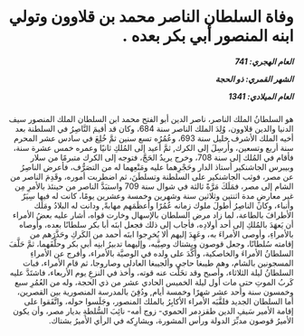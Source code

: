 <h1 dir="rtl">وفاة السلطان الناصر محمد بن قلاوون وتولي ابنه المنصور أبي بكر بعده .</h1>

<h5 dir="rtl">العام الهجري:  741

الشهر القمري: ذو الحجة

العام الميلادي: 1341</h5>

<p dir="rtl">هو السلطانُ الملك الناصر، ناصر الدين أبو الفتح محمد ابن السلطان الملك المنصور سيف الدنيا والدين قلاوون، وُلِدَ الملك الناصر سنة 684، وكان قد أقيمَ النَّاصِرُ في السلطنة بعد أخيه الملك الأشرف خليل سنة 693، وعُمُرُه تسع سنين ثمَّ خُلِعَ في سادس عشر المحرم سنة أربع وتسعين، وأُرسِلَ إلى الكرك, ثمَّ أعيد إلى المُلكِ ثانيًا وعمره خمس عشرة سنة، فأقام في المُلك إلى سنة 708، وخرج يريدُ الحَجَّ، فتوجه إلى الكرك متبرمًا من سلار وبيبرس الجاشنكير أستاذ الدار وحَجْرِهما عليه ومَنْعِهما له من التصَرُّف، فأعرض الناصِرُ عن مصر، فوثب الجاشنكير على السلطنة وتسلطَنَ، ثم اضطربت أموره، وقَدِمَ الناصر من الشام إلى مصر، فمَلَكَ مَرَّةً ثالثة في شوال سنة 709 واستبَدَّ الناصر من حينئذ بالأمرِ مِن غير معارضٍ مدة اثنتين وثلاثين سنة وشهرين وخمسة وعشرين يومًا، كانت له فيها سِيَرٌ وأنباء، وكان الناصِرُ أطولَ ملوك زمانه عُمُرًا وأعظَمَهم مهابةً, ودانت له البلادُ ومَلَك الأطرافَ بالطاعة، لما زاد مرض السلطان بالإسهال وخارت قواه، أشار عليه بعضُ الأمراء أن يَعهَدَ بالمُلكِ إلى أحد أولادِه، فأجاب إلى ذلك فجعل ابنَه أبا بكر سلطانًا بعده، وأوصاه بالأمراءِ، وأوصى الأمراءَ به، وعَهِدَ إليهم ألا يُخرِجوا ابنَه أحمد من الكَركِ وحَذَّرَهم من إقامته سُلطانًا، وجعل قوصون وبشتاك وصِيَّيه، وإليهما تدبيرُ ابنِه أبي بكر وحلَّفَهما، ثمَّ حَلَّفَ السلطانُ الأمراءَ والخاصكية، وأكَّدَ على ولده في الوصيَّة بالأمراء، وأفرج عن الأمراءِ المسجونين بالشام، وهم طيبغا حاجي وألجيبغا العادلى وصاروجا، ثم قام الأمراء، فبات السلطانُ ليلة الثلاثاء، وأصبح وقد تخَلَّت عنه قوته، وأخذ في النزعِ يوم الأربعاء، فاشتَدَّ عليه كَربُ الموتِ حتى مات أول ليلة الخميس الحادي عشر من ذي الحجة، وله من العُمُرِ سبع وخمسون سنة وأحد عشر شهرًا وخمسة أيام, ودُفِنَ بالمدرسة المنصورية بين القصرين، أما السلطان الجديد فلقَّبَه الأمراء الأكابِرُ بالملك المنصور، وجَلَسوا حوله، واتَّفَقوا على إقامة الأمير سَيفِ الدين طقزدمر الحموي- زوج أمه- نائِبَ السُّلطةِ بديار مصر، وأن يكون الأميرُ قوصون مدبِّرَ الدولة ورأس المشورة، ويشارِكه في الرأي الأميرُ بشتاك.</p></br>
